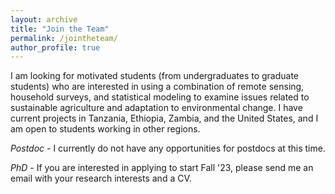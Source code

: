 ```yaml
---
layout: archive
title: "Join the Team"
permalink: /jointheteam/
author_profile: true
---
```


I am looking for motivated students (from undergraduates to graduate students) who are interested in using a combination of remote sensing, household surveys, and statistical modeling to examine issues related to sustainable agriculture and adaptation to environmental change. I have current projects in Tanzania, Ethiopia, Zambia, and the United States, and I am open to students working in other regions. 

_Postdoc_ - I currently do not have any opportunities for postdocs at this time.

_PhD_ -  If you are interested in applying to start Fall '23, please send me an email with your research interests and a CV.

